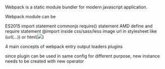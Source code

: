 Webpack is a static module bundler for modern javascript application.

Webpack module can be

ES2015 import statement
commonjs require() statement 
AMD define and require statement
@import inside css/sass/less
image url in stylesheet like (url(...)) or html(<img src='...'>)

4 main concepts of webpack
entry
output
loaders
plugins

since plugin can be used in same config for different purpose, new instance needs to be created with new operator



